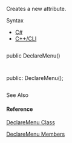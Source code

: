 Creates a new attribute.

Syntax

* [C#](#i-syntax-CS)
* [C++/CLI](#i-syntax-CPP2005)

```
```
public DeclareMenu()
```
```

```
```
public:
DeclareMenu();
```
```



See Also

#### Reference

[DeclareMenu Class](Eplan.EplApi.AFu~Eplan.EplApi.Scripting.DeclareMenu.html)
  
[DeclareMenu Members](Eplan.EplApi.AFu~Eplan.EplApi.Scripting.DeclareMenu_members.html)